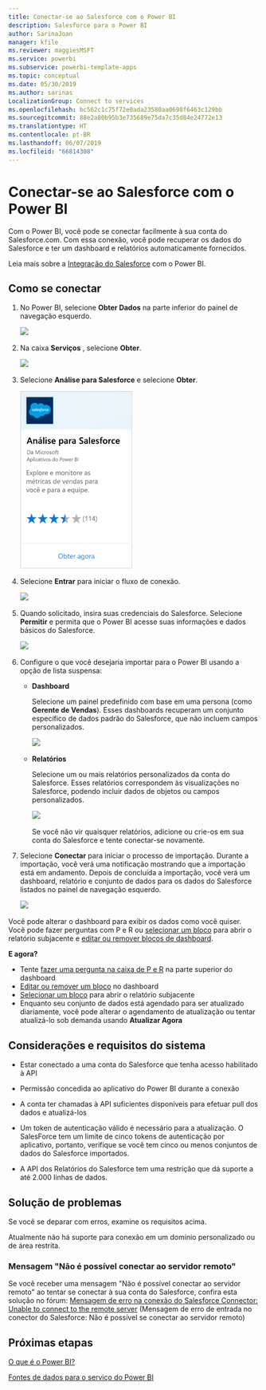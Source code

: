 ```yaml
---
title: Conectar-se ao Salesforce com o Power BI
description: Salesforce para o Power BI
author: SarinaJoan
manager: kfile
ms.reviewer: maggiesMSFT
ms.service: powerbi
ms.subservice: powerbi-template-apps
ms.topic: conceptual
ms.date: 05/30/2019
ms.author: sarinas
LocalizationGroup: Connect to services
ms.openlocfilehash: bc562c1c75f72e0ada23580aa0698f6463c129bb
ms.sourcegitcommit: 88e2a80b95b3e735689e75da7c35d84e24772e13
ms.translationtype: HT
ms.contentlocale: pt-BR
ms.lasthandoff: 06/07/2019
ms.locfileid: "66814308"
---
```

# <a name="connect-to-salesforce-with-power-bi"></a>Conectar-se ao Salesforce com o Power BI
Com o Power BI, você pode se conectar facilmente à sua conta do Salesforce.com. Com essa conexão, você pode recuperar os dados do Salesforce e ter um dashboard e relatórios automaticamente fornecidos.

Leia mais sobre a [Integração do Salesforce](https://powerbi.microsoft.com/integrations/salesforce) com o Power BI.

## <a name="how-to-connect"></a>Como se conectar
1. No Power BI, selecione **Obter Dados** na parte inferior do painel de navegação esquerdo.
   
   ![](media/service-connect-to-salesforce/pbi_getdata.png) 
2. Na caixa **Serviços** , selecione **Obter**.
   
   ![](media/service-connect-to-salesforce/pbi_getservices.png) 
3. Selecione **Análise para Salesforce** e selecione **Obter**.  
   
   ![](media/service-connect-to-salesforce/salesforce.png)
4. Selecione **Entrar** para iniciar o fluxo de conexão.
   
    ![](media/service-connect-to-salesforce/dialog.png)
5. Quando solicitado, insira suas credenciais do Salesforce. Selecione **Permitir** e permita que o Power BI acesse suas informações e dados básicos do Salesforce.
   
   ![](media/service-connect-to-salesforce/sf_authorize.png)
6. Configure o que você desejaria importar para o Power BI usando a opção de lista suspensa:
   
   * **Dashboard**
     
     Selecione um painel predefinido com base em uma persona (como **Gerente de Vendas**). Esses dashboards recuperam um conjunto específico de dados padrão do Salesforce, que não incluem campos personalizados.
     
     ![](media/service-connect-to-salesforce/pbi_salesforcechooserole.png)
   * **Relatórios**
     
     Selecione um ou mais relatórios personalizados da conta do Salesforce. Esses relatórios correspondem às visualizações no Salesforce, podendo incluir dados de objetos ou campos personalizados.
     
     ![](media/service-connect-to-salesforce/pbi_salesforcereports.png)
     
     Se você não vir quaisquer relatórios, adicione ou crie-os em sua conta do Salesforce e tente conectar-se novamente.

7. Selecione **Conectar** para iniciar o processo de importação. Durante a importação, você verá uma notificação mostrando que a importação está em andamento. Depois de concluída a importação, você verá um dashboard, relatório e conjunto de dados para os dados do Salesforce listados no painel de navegação esquerdo.
   
   ![](media/service-connect-to-salesforce/pbi_getdatasalesforcedash.png)

Você pode alterar o dashboard para exibir os dados como você quiser. Você pode fazer perguntas com P e R ou [selecionar um bloco](consumer/end-user-tiles.md) para abrir o relatório subjacente e [editar ou remover blocos de dashboard](service-dashboard-edit-tile.md).

**E agora?**

* Tente [fazer uma pergunta na caixa de P e R](consumer/end-user-q-and-a.md) na parte superior do dashboard
* [Editar ou remover um bloco](service-dashboard-edit-tile.md) no dashboard
* [Selecionar um bloco](service-dashboard-tiles.md) para abrir o relatório subjacente
* Enquanto seu conjunto de dados está agendado para ser atualizado diariamente, você pode alterar o agendamento de atualização ou tentar atualizá-lo sob demanda usando **Atualizar Agora**

## <a name="system-requirements-and-considerations"></a>Considerações e requisitos do sistema

- Estar conectado a uma conta do Salesforce que tenha acesso habilitado à API

- Permissão concedida ao aplicativo do Power BI durante a conexão

- A conta ter chamadas à API suficientes disponíveis para efetuar pull dos dados e atualizá-los

- Um token de autenticação válido é necessário para a atualização. O SalesForce tem um limite de cinco tokens de autenticação por aplicativo, portanto, verifique se você tem cinco ou menos conjuntos de dados do Salesforce importados.

- A API dos Relatórios do Salesforce tem uma restrição que dá suporte a até 2.000 linhas de dados.


## <a name="troubleshooting"></a>Solução de problemas

Se você se deparar com erros, examine os requisitos acima. 

Atualmente não há suporte para conexão em um domínio personalizado ou de área restrita.

### <a name="unable-to-connect-to-the-remote-server-message"></a>Mensagem "Não é possível conectar ao servidor remoto"

Se você receber uma mensagem "Não é possível conectar ao servidor remoto" ao tentar se conectar à sua conta do Salesforce, confira esta solução no fórum: [Mensagem de erro na conexão do Salesforce Connector: Unable to connect to the remote server](https://www.outsystems.com/forums/Forum_TopicView.aspx?TopicId=17674&TopicName=log-in-error-message-unable-to-connect-to-the-remote-server&) (Mensagem de erro de entrada no conector do Salesforce: Não é possível se conectar ao servidor remoto)


## <a name="next-steps"></a>Próximas etapas
[O que é o Power BI?](power-bi-overview.md)

[Fontes de dados para o serviço do Power BI](service-get-data.md)

